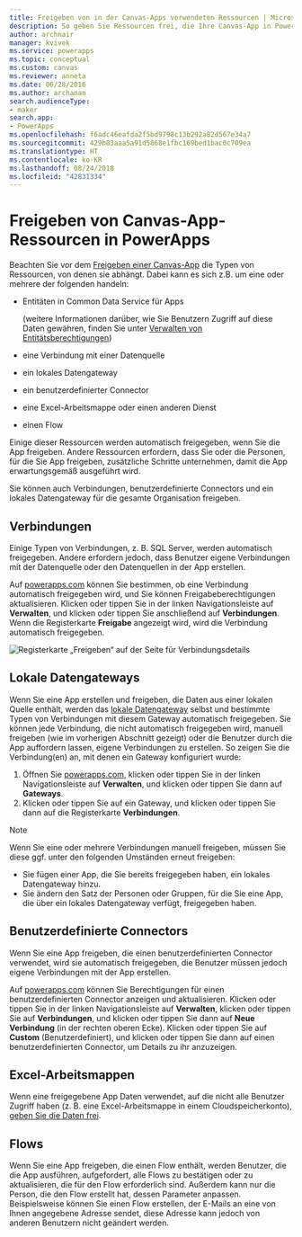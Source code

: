 ```yaml
---
title: Freigeben von in der Canvas-Apps verwendeten Ressourcen | Microsoft-Dokumentation
description: So geben Sie Ressourcen frei, die Ihre Canvas-App in PowerApps verwendet
author: archnair
manager: kvivek
ms.service: powerapps
ms.topic: conceptual
ms.custom: canvas
ms.reviewer: anneta
ms.date: 06/28/2016
ms.author: archanan
search.audienceType:
- maker
search.app:
- PowerApps
ms.openlocfilehash: f6adc46eafda2f5bd9798c13b292a82d567e34a7
ms.sourcegitcommit: 429b83aaa5a91d5868e1fbc169bed1bac0c709ea
ms.translationtype: HT
ms.contentlocale: ko-KR
ms.lasthandoff: 08/24/2018
ms.locfileid: "42831334"
---
```

# <a name="share-canvas-app-resources-in-powerapps"></a>Freigeben von Canvas-App-Ressourcen in PowerApps

Beachten Sie vor dem [Freigeben einer Canvas-App](share-app.md) die Typen von Ressourcen, von denen sie abhängt. Dabei kann es sich z.B. um eine oder mehrere der folgenden handeln:

* Entitäten in Common Data Service für Apps

    (weitere Informationen darüber, wie Sie Benutzern Zugriff auf diese Daten gewähren, finden Sie unter [Verwalten von Entitätsberechtigungen](share-app.md#manage-entity-permissions))
    
* eine Verbindung mit einer Datenquelle
* ein lokales Datengateway
* ein benutzerdefinierter Connector
* eine Excel-Arbeitsmappe oder einen anderen Dienst
* einen Flow

Einige dieser Ressourcen werden automatisch freigegeben, wenn Sie die App freigeben. Andere Ressourcen erfordern, dass Sie oder die Personen, für die Sie App freigeben, zusätzliche Schritte unternehmen, damit die App erwartungsgemäß ausgeführt wird.

Sie können auch Verbindungen, benutzerdefinierte Connectors und ein lokales Datengateway für die gesamte Organisation freigeben.

## <a name="connections"></a>Verbindungen

Einige Typen von Verbindungen, z. B. SQL Server, werden automatisch freigegeben. Andere erfordern jedoch, dass Benutzer eigene Verbindungen mit der Datenquelle oder den Datenquellen in der App erstellen.

Auf [powerapps.com](https://web.powerapps.com?utm_source=padocs&utm_medium=linkinadoc&utm_campaign=referralsfromdoc) können Sie bestimmen, ob eine Verbindung automatisch freigegeben wird, und Sie können Freigabeberechtigungen aktualisieren. Klicken oder tippen Sie in der linken Navigationsleiste auf **Verwalten**, und klicken oder tippen Sie anschließend auf **Verbindungen**. Wenn die Registerkarte **Freigabe** angezeigt wird, wird die Verbindung automatisch freigegeben.

  ![Registerkarte „Freigeben“ auf der Seite für Verbindungsdetails](./media/share-app-resources/shared-connections.png)

## <a name="on-premises-data-gateways"></a>Lokale Datengateways
Wenn Sie eine App erstellen und freigeben, die Daten aus einer lokalen Quelle enthält, werden das [lokale Datengateway](gateway-management.md) selbst und bestimmte Typen von Verbindungen mit diesem Gateway automatisch freigegeben. Sie können jede Verbindung, die nicht automatisch freigegeben wird, manuell freigeben (wie im vorherigen Abschnitt gezeigt) oder die Benutzer durch die App auffordern lassen, eigene Verbindungen zu erstellen. So zeigen Sie die Verbindung(en) an, mit denen ein Gateway konfiguriert wurde:

1. Öffnen Sie [powerapps.com](https://web.powerapps.com?utm_source=padocs&utm_medium=linkinadoc&utm_campaign=referralsfromdoc), klicken oder tippen Sie in der linken Navigationsleiste auf **Verwalten**, und klicken oder tippen Sie dann auf **Gateways**.
2. Klicken oder tippen Sie auf ein Gateway, und klicken oder tippen Sie dann auf die Registerkarte **Verbindungen**.

> [!NOTE]
> Wenn Sie eine oder mehrere Verbindungen manuell freigeben, müssen Sie diese ggf. unter den folgenden Umständen erneut freigeben:

* Sie fügen einer App, die Sie bereits freigegeben haben, ein lokales Datengateway hinzu.
* Sie ändern den Satz der Personen oder Gruppen, für die Sie eine App, die über ein lokales Datengateway verfügt, freigegeben haben.

## <a name="custom-connectors"></a>Benutzerdefinierte Connectors
Wenn Sie eine App freigeben, die einen benutzerdefinierten Connector verwendet, wird sie automatisch freigegeben, die Benutzer müssen jedoch eigene Verbindungen mit der App erstellen.

Auf [powerapps.com](https://web.powerapps.com?utm_source=padocs&utm_medium=linkinadoc&utm_campaign=referralsfromdoc) können Sie Berechtigungen für einen benutzerdefinierten Connector anzeigen und aktualisieren. Klicken oder tippen Sie in der linken Navigationsleiste auf **Verwalten**, klicken oder tippen Sie auf **Verbindungen**, und klicken oder tippen Sie dann auf **Neue Verbindung** (in der rechten oberen Ecke). Klicken oder tippen Sie auf **Custom** (Benutzerdefiniert), und klicken oder tippen Sie dann auf einen benutzerdefinierten Connector, um Details zu ihr anzuzeigen.

## <a name="excel-workbooks"></a>Excel-Arbeitsmappen
Wenn eine freigegebene App Daten verwendet, auf die nicht alle Benutzer Zugriff haben (z. B. eine Excel-Arbeitsmappe in einem Cloudspeicherkonto), [geben Sie die Daten frei](share-app-data.md).

## <a name="flows"></a>Flows
Wenn Sie eine App freigeben, die einen Flow enthält, werden Benutzer, die die App ausführen, aufgefordert, alle Flows zu bestätigen oder zu aktualisieren, die für den Flow erforderlich sind. Außerdem kann nur die Person, die den Flow erstellt hat, dessen Parameter anpassen. Beispielsweise können Sie einen Flow erstellen, der E-Mails an eine von Ihnen angegebene Adresse sendet, diese Adresse kann jedoch von anderen Benutzern nicht geändert werden.

